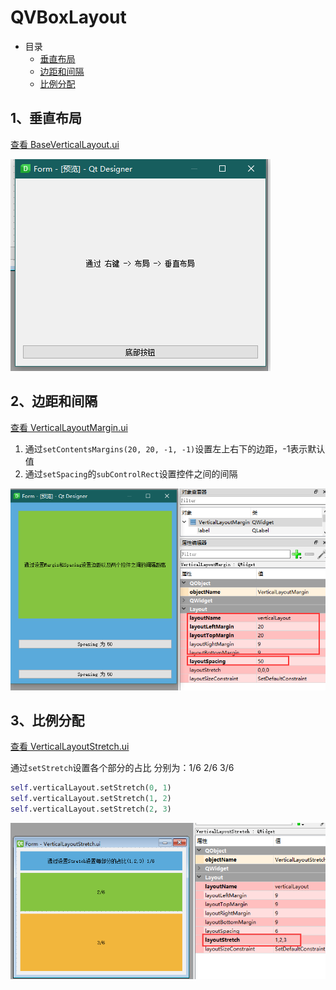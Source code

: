# QVBoxLayout

- 目录
  - [垂直布局](#1垂直布局)
  - [边距和间隔](#2边距和间隔)
  - [比例分配](#3比例分配)

## 1、垂直布局
[查看 BaseVerticalLayout.ui](Data/BaseVerticalLayout.ui)

![BaseVerticalLayout](ScreenShot/BaseVerticalLayout.png)

## 2、边距和间隔
[查看 VerticalLayoutMargin.ui](Data/VerticalLayoutMargin.ui)

1. 通过`setContentsMargins(20, 20, -1, -1)`设置左上右下的边距，-1表示默认值
2. 通过`setSpacing`的`subControlRect`设置控件之间的间隔

![VerticalLayoutMargin](ScreenShot/VerticalLayoutMargin.png)

## 3、比例分配
[查看 VerticalLayoutStretch.ui](Data/VerticalLayoutStretch.ui)

通过`setStretch`设置各个部分的占比 分别为：1/6 2/6 3/6

```python
self.verticalLayout.setStretch(0, 1)
self.verticalLayout.setStretch(1, 2)
self.verticalLayout.setStretch(2, 3)
```

![VerticalLayoutStretch](ScreenShot/VerticalLayoutStretch.png)